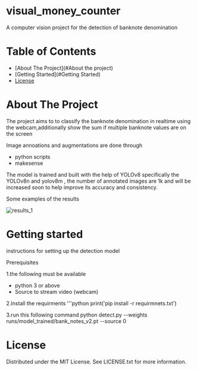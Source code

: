 # visual_money_counter


A computer vision project for the detection of banknote denomination

# Table of Contents
- [About The Project](#About the project)
- [Getting Started](#Getting Started)
- [License](#license)

# About The Project

The project aims to to classify the banknote denomination in realtime using the webcam,additionally show the sum if multiple banknote values are on the screen

Image annoations and augmentations are done through 
- python scripts
- makesense
 
The model is trained and built with the help of YOLOv8 specifically the YOLOv8n and yolov8m , the number of annotated images are 1k and will be increased soon to help improve its accuracy and consistency.

Some examples of the results

![results_1](https://github.com/Logatta/visual_money_counter/assets/127979606/e1c93e7f-cafc-4619-b42f-b9e0562b8091)

# Getting started 
instructions for setting up the detection model 

Prerequisites

1.the following must be available
- python 3 or above
- Source to stream video (webcam)

2.Install the requirments 
'''python
print('pip install -r requirmnets.txt')

3.run this following command 
python detect.py --weights runs/model_trained/bank_notes_v2.pt --source 0


# License

Distributed under the MIT License. See LICENSE.txt for more information.

